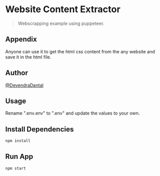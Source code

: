 
# Website Content Extractor

> Webscrapping example using puppeteer.

## Appendix

Anyone can use it to get the html css content from the any website and save it in the html file.

## Author

[@DevendraDantal](https://github.com/devendra-dantal04)

## Usage

Rename ".env.env" to ".env" and update the values to your own.

## Install Dependencies

```bash
npm install
```

## Run App

```
npm start
```